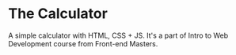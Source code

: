 # The Calculator

A simple calculator with HTML, CSS + JS. It's a part of Intro to Web Development course from Front-end Masters.


